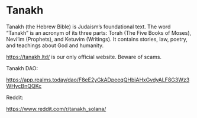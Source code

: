 # Tanakh
Tanakh (the Hebrew Bible) is Judaism’s foundational text. The word “Tanakh” is an acronym of its three parts: Torah (The Five Books of Moses), Nevi’im (Prophets), and Ketuvim (Writings). It contains stories, law, poetry, and teachings about God and humanity.

https://tanakh.ltd/ is our only official website. Beware of scams.

Tanakh DAO: 

https://app.realms.today/dao/F8eE2yGkADpeeqQHbiAHxGvdyALF8G3Wz3WHycBnQQKc

Reddit:

https://www.reddit.com/r/tanakh_solana/
